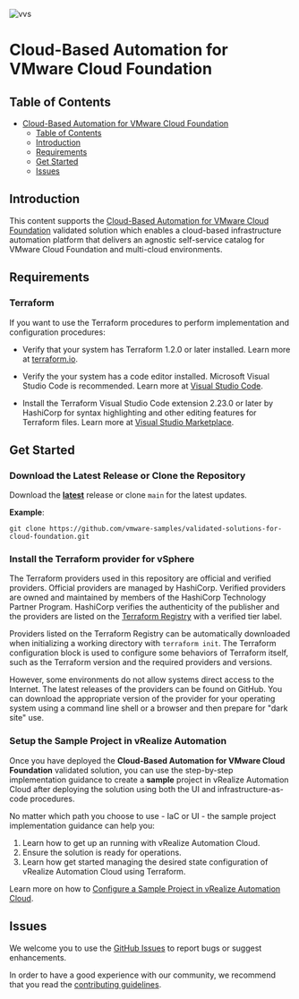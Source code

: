 ![vvs](../icon.png)

# Cloud-Based Automation for VMware Cloud Foundation

## Table of Contents
- [Cloud-Based Automation for VMware Cloud Foundation](#cloud-based-automation-for-vmware-cloud-foundation)
  - [Table of Contents](#table-of-contents)
  - [Introduction](#introduction)
  - [Requirements](#requirements)
  - [Get Started](#get-started)
  - [Issues](#issues)

## Introduction

This content supports the [Cloud-Based Automation for VMware Cloud Foundation](https://core.vmware.com/cloud-based-automation-vmware-cloud-foundation) validated solution which enables a cloud-based infrastructure automation platform that delivers an agnostic self-service catalog for VMware Cloud Foundation and multi-cloud environments. 

## Requirements

### Terraform

If you want to use the Terraform procedures to perform implementation and configuration procedures:

* Verify that your system has Terraform 1.2.0 or later installed. Learn more at [terraform.io](https://terraform.io).

* Verify the your system has a code editor installed. Microsoft Visual Studio Code is recommended. Learn more at [Visual Studio Code](https://code.visualstudio.com/).

* Install the Terraform Visual Studio Code extension 2.23.0 or later by HashiCorp for syntax highlighting and other editing features for Terraform files. Learn more at [Visual Studio Marketplace](https://marketplace.visualstudio.com/items?itemName=HashiCorp.terraform).


## Get Started

### Download the Latest Release or Clone the Repository

Download the [**latest**](https://github.com/vmware-samples/validated-solutions-for-cloud-foundation/releases/latest) release or clone `main` for the latest updates.

**Example**:

```
git clone https://github.com/vmware-samples/validated-solutions-for-cloud-foundation.git
```

### Install the Terraform provider for vSphere

The Terraform providers used in this repository are official and verified providers. Official providers are managed by HashiCorp. Verified providers are owned and maintained by members of the HashiCorp Technology Partner Program. HashiCorp verifies the authenticity of the publisher and the providers are listed on the [Terraform Registry](https://registry.terraform.io) with a verified tier label. 

Providers listed on the Terraform Registry can be automatically downloaded when initializing a working directory with `terraform init`. The Terraform configuration block is used to configure some behaviors of Terraform itself, such as the Terraform version and the required providers and versions.

However, some environments do not allow systems direct access to the Internet. The latest releases of the providers can be found on GitHub. You can download the appropriate version of the provider for your operating system using a command line shell or a browser and then prepare for "dark site" use.

### Setup the Sample Project in vRealize Automation

Once you have deployed the **Cloud-Based Automation for VMware Cloud Foundation** validated solution, you can use the step-by-step implementation guidance to create a **sample** project in vRealize Automation Cloud after deploying the solution using both the UI and infrastructure-as-code procedures.

No matter which path you choose to use - IaC or UI - the sample project implementation guidance can help you:

1. Learn how to get up an running with vRealize Automation Cloud.
2. Ensure the solution is ready for operations.
3. Learn how get started managing the desired state configuration of vRealize Automation Cloud using Terraform.

Learn more on how to [Configure a Sample Project in vRealize Automation Cloud](docs/sample-project/README.md).

## Issues

We welcome you to use the [GitHub Issues](https://github.com/vmware-samples/validated-solutions-for-cloud-foundation/issues) to report bugs or suggest enhancements.

In order to have a good experience with our community, we recommend that you read the [contributing guidelines](../CONTRIBUTING.md).
